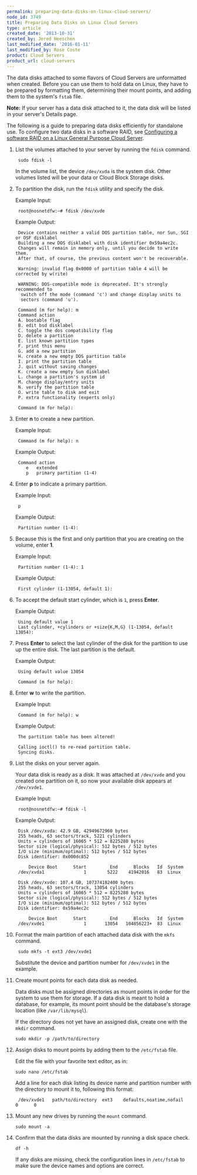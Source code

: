 ```yaml
---
permalink: preparing-data-disks-on-linux-cloud-servers/
node_id: 3749
title: Preparing Data Disks on Linux Cloud Servers
type: article
created_date: '2013-10-31'
created_by: Jered Heeschen
last_modified_date: '2016-01-11'
last_modified_by: Rose Coste
product: Cloud Servers
product_url: cloud-servers
---
```


The data disks attached to some flavors of Cloud Servers are unformatted when created. Before you can use them to hold data on Linux, they have to be prepared by formatting them, determining their mount points, and adding them to the system's `fstab` file.

**Note:** If your server has a data disk attached to it, the data disk will be listed in your server's Details page.

The following is a guide to preparing data disks efficiently for standalone use. To configure two data disks in a software RAID, see [Configuring a software RAID on a Linux General Purpose Cloud Server](/how-to/configuring-a-software-raid-on-a-linux-general-purpose-cloud-server).

1. List the volumes attached to your server by running the `fdisk` command.

        sudo fdisk -l

    In the volume list, the device `/dev/xvda` is the system disk. Other volumes listed will be your data or Cloud Block Storage disks.

2. To partition the disk, run the `fdisk` utility and specify the disk.

    Example Input:

        root@nosnetdfw:~# fdisk /dev/xvde

    Example Output:

        Device contains neither a valid DOS partition table, nor Sun, SGI or OSF disklabel
        Building a new DOS disklabel with disk identifier 0x59a4ec2c.
        Changes will remain in memory only, until you decide to write them.
        After that, of course, the previous content won't be recoverable.

        Warning: invalid flag 0x0000 of partition table 4 will be corrected by w(rite)

        WARNING: DOS-compatible mode is deprecated. It's strongly recommended to
         switch off the mode (command 'c') and change display units to
         sectors (command 'u').

        Command (m for help): m
        Command action
        A. bootable flag
        B. edit bsd disklabel
        C. toggle the dos compatibility flag
        D. delete a partition
        E. list known partition types
        F. print this menu
        G. add a new partition
        H. create a new empty DOS partition table
        I. print the partition table
        J. quit without saving changes
        K. create a new empty Sun disklabel
        L. change a partition's system id
        M. change display/entry units
        N. verify the partition table
        O. write table to disk and exit
        P. extra functionality (experts only)

        Command (m for help):

3. Enter **n** to create a new partition.

    Example Input:

        Command (m for help): n

    Example Output:

        Command action
           e   extended
           p   primary partition (1-4)

4. Enter **p** to indicate a primary partition.

    Example Input:

        p

    Example Output:

        Partition number (1-4):

5. Because this is the first and only partition that you are creating on the volume, enter **1**.

    Example Input:

        Partition number (1-4): 1

    Example Output:

        First cylinder (1-13054, default 1):

6. To accept the default start cylinder, which is `1`, press **Enter**.

    Example Output:

        Using default value 1
        Last cylinder, +cylinders or +size{K,M,G} (1-13054, default 13054):

7. Press **Enter** to select the last cylinder of the disk for the partition to use up the entire disk. The last partition is the default.

    Example Output:

        Using default value 13054

        Command (m for help):

8. Enter **w** to write the partition.

    Example Input:

        Command (m for help): w

    Example Output:

        The partition table has been altered!

        Calling ioctl() to re-read partition table.
        Syncing disks.

9. List the disks on your server again.

    Your data disk is ready as a disk. It was attached at `/dev/xvde` and you created one partition on it, so now your available disk appears at `/dev/xvde1`.

    Example Input:

        root@nosnetdfw:~# fdisk -l

    Example Output:

        Disk /dev/xvda: 42.9 GB, 42949672960 bytes
        255 heads, 63 sectors/track, 5221 cylinders
        Units = cylinders of 16065 * 512 = 8225280 bytes
        Sector size (logical/physical): 512 bytes / 512 bytes
        I/O size (minimum/optimal): 512 bytes / 512 bytes
        Disk identifier: 0x000dc852

            Device Boot      Start         End      Blocks   Id  System
        /dev/xvda1               1        5222    41942016   83  Linux

        Disk /dev/xvde: 107.4 GB, 107374182400 bytes
        255 heads, 63 sectors/track, 13054 cylinders
        Units = cylinders of 16065 * 512 = 8225280 bytes
        Sector size (logical/physical): 512 bytes / 512 bytes
        I/O size (minimum/optimal): 512 bytes / 512 bytes
        Disk identifier: 0x59a4ec2c

            Device Boot      Start         End      Blocks   Id  System
        /dev/xvde1               1       13054   104856223+  83  Linux

9. Format the main partition of each attached data disk with the `mkfs` command.

        sudo mkfs -t ext3 /dev/xvde1

    Substitute the device and partition number for `/dev/xvde1` in the example.

10. Create mount points for each data disk as needed.

    Data disks must be assigned directories as mount points in order for the system to use them for storage. If a data disk is meant to hold a database, for example, its mount point should be the database's storage location (like `/var/lib/mysql`).

    If the directory does not yet have an assigned disk, create one with the `mkdir` command.

        sudo mkdir -p /path/to/directory

11. Assign disks to mount points by adding them to the `/etc/fstab` file.

    Edit the file with your favorite text editor, as in:

        sudo nano /etc/fstab

    Add a line for each disk listing its device name and partition number with the directory to mount it to, following this format:

         /dev/xvde1   path/to/directory  ext3    defaults,noatime,nofail      0      0

12. Mount any new drives by running the `mount` command.

        sudo mount -a

13. Confirm that the data disks are mounted by running a disk space check.

        df -h

    If any disks are missing, check the configuration lines in `/etc/fstab` to make sure the device names and options are correct.
